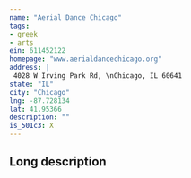 ```yaml
---
name: "Aerial Dance Chicago"
tags:
- greek
- arts
ein: 611452122
homepage: "www.aerialdancechicago.org"
address: |
 4028 W Irving Park Rd, \nChicago, IL 60641
state: "IL"
city: "Chicago"
lng: -87.728134
lat: 41.95366
description: ""
is_501c3: X
---
```


## Long description


